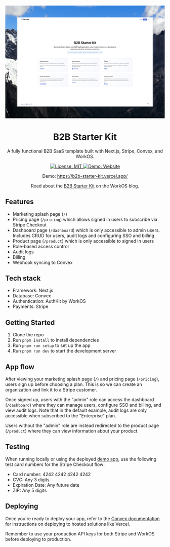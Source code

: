 <p align="center">
  <img src="./public/splash_page.jpeg" alt="Screenshot of splash page"/>
  <h1 align="center">B2B Starter Kit</h1>
</p>

<p align="center">
  A fully functional B2B SaaS template built with Next.js, Stripe, Convex, and WorkOS.
</p>

<p align="center">
  <a href="https://opensource.org/licenses/MIT">
    <img src="https://img.shields.io/badge/License-MIT-blue.svg" alt="License: MIT"/>
  </a>
  <a href="https://b2b-starter-kit.vercel.app/">
    <img src="https://img.shields.io/badge/Demo-Website-blue" alt="Demo: Website"/>
  </a>
</p>

<p align="center">
  Demo: <a href="https://b2b-starter-kit.vercel.app/">https://b2b-starter-kit.vercel.app/</a>
</p>

<p align="center">
  Read about the <a href="https://workos.com/blog/launch-week-fall-2024-day-5-b2b-starter-kit">B2B Starter Kit</a> on the WorkOS blog.
</p>

## Features

- Marketing splash page (`/`)
- Pricing page (`/pricing`) which allows signed in users to subscribe via Stripe Checkout
- Dashboard page (`/dashboard`) which is only accessible to admin users. Includes CRUD for users, audit logs and configuring SSO and billing
- Product page (`/product`) which is only accessible to signed in users
- Role-based access control
- Audit logs
- Billing
- Webhook syncing to Convex

## Tech stack

- Framework: Next.js
- Database: Convex
- Authentication: AuthKit by WorkOS
- Payments: Stripe

## Getting Started

1. Clone the repo
2. Run `pnpm install` to install dependencies
3. Run `pnpm run setup` to set up the app
4. Run `pnpm run dev` to start the development server

## App flow

After viewing your marketing splash page (`/`) and pricing page (`/pricing`), users sign up before choosing a plan. This is so we can create an organization and link it to a Stripe customer.

Once signed up, users with the "admin" role can access the dashboard (`/dashboard`) where they can manage users, configure SSO and billing, and view audit logs. Note that in the default example, audit logs are only accessible when subscribed to the "Enterprise" plan.

Users without the "admin" role are instead redirected to the product page (`/product`) where they can view information about your product.

## Testing

When running locally or using the deployed [demo app](https://b2b-starter-kit.vercel.app/), use the following test card numbers for the Stripe Checkout flow:

- Card number: 4242 4242 4242 4242
- CVC: Any 3 digits
- Expiration Date: Any future date
- ZIP: Any 5 digits

## Deploying

Once you're ready to deploy your app, refer to the [Convex documentation](https://docs.convex.dev/production) for instructions on deploying to hosted solutions like Vercel.

Remember to use your production API keys for both Stripe and WorkOS before deploying to production.
